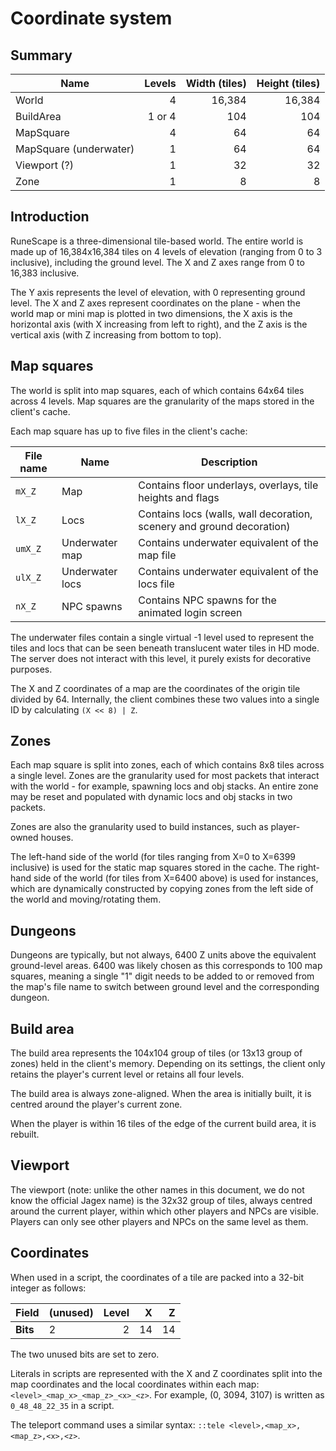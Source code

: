 # Coordinate system

## Summary

| Name                   | Levels | Width (tiles) | Height (tiles) |
|------------------------|-------:|--------------:|---------------:|
| World                  |      4 |        16,384 |         16,384 |
| BuildArea              | 1 or 4 |           104 |            104 |
| MapSquare              |      4 |            64 |             64 |
| MapSquare (underwater) |      1 |            64 |             64 |
| Viewport (?)           |      1 |            32 |             32 |
| Zone                   |      1 |             8 |              8 |

## Introduction

RuneScape is a three-dimensional tile-based world. The entire world is made up
of 16,384x16,384 tiles on 4 levels of elevation (ranging from 0 to 3
inclusive), including the ground level. The X and Z axes range from 0 to
16,383 inclusive.

The Y axis represents the level of elevation, with 0 representing ground
level. The X and Z axes represent coordinates on the plane - when the world map
or mini map is plotted in two dimensions, the X axis is the horizontal axis
(with X increasing from left to right), and the Z axis is the vertical axis
(with Z increasing from bottom to top).

## Map squares

The world is split into map squares, each of which contains 64x64 tiles across
4 levels. Map squares are the granularity of the maps stored in the client's
cache.

Each map square has up to five files in the client's cache:

| File name | Name            | Description                                                           |
|-----------|-----------------|-----------------------------------------------------------------------|
| `mX_Z`    | Map             | Contains floor underlays, overlays, tile heights and flags            |
| `lX_Z`    | Locs            | Contains locs (walls, wall decoration, scenery and ground decoration) |
| `umX_Z`   | Underwater map  | Contains underwater equivalent of the map file                        |
| `ulX_Z`   | Underwater locs | Contains underwater equivalent of the locs file                       |
| `nX_Z`    | NPC spawns      | Contains NPC spawns for the animated login screen                     |

The underwater files contain a single virtual -1 level used to represent the
tiles and locs that can be seen beneath translucent water tiles in HD mode. The
server does not interact with this level, it purely exists for decorative
purposes.

The X and Z coordinates of a map are the coordinates of the origin tile divided
by 64. Internally, the client combines these two values into a single ID by
calculating `(X << 8) | Z`.

## Zones

Each map square is split into zones, each of which contains 8x8 tiles across a
single level. Zones are the granularity used for most packets that interact with
the world - for example, spawning locs and obj stacks. An entire zone may be
reset and populated with dynamic locs and obj stacks in two packets.

Zones are also the granularity used to build instances, such as player-owned
houses.

The left-hand side of the world (for tiles ranging from X=0 to X=6399 inclusive)
is used for the static map squares stored in the cache. The right-hand side of
the world (for tiles from X=6400 above) is used for instances, which are
dynamically constructed by copying zones from the left side of the world and
moving/rotating them.

## Dungeons

Dungeons are typically, but not always, 6400 Z units above the equivalent
ground-level areas. 6400 was likely chosen as this corresponds to 100 map
squares, meaning a single "1" digit needs to be added to or removed from the
map's file name to switch between ground level and the corresponding dungeon.

## Build area

The build area represents the 104x104 group of tiles (or 13x13 group of zones)
held in the client's memory. Depending on its settings, the client only retains
the player's current level or retains all four levels.

The build area is always zone-aligned. When the area is initially built, it is
centred around the player's current zone.

When the player is within 16 tiles of the edge of the current build area, it is
rebuilt.

## Viewport

The viewport (note: unlike the other names in this document, we do not know the
official Jagex name) is the 32x32 group of tiles, always centred around the
current player, within which other players and NPCs are visible. Players can
only see other players and NPCs on the same level as them.

## Coordinates

When used in a script, the coordinates of a tile are packed into a 32-bit
integer as follows:

| **Field** | (unused) | Level | X  | Z  |
|-----------|----------|------:|---:|---:|
| **Bits**  |        2 |     2 | 14 | 14 |

The two unused bits are set to zero.

Literals in scripts are represented with the X and Z coordinates split into the
map coordinates and the local coordinates within each map:
`<level>_<map_x>_<map_z>_<x>_<z>`. For example, (0, 3094, 3107) is written as
`0_48_48_22_35` in a script.

The teleport command uses a similar syntax:
`::tele <level>,<map_x>,<map_z>,<x>,<z>`.
